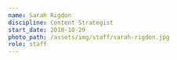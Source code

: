 ```yaml
---
name: Sarah Rigdon
discipline: Content Strategist
start_date: 2018-10-29
photo_path: /assets/img/staff/sarah-rigdon.jpg
role: staff
---
```

